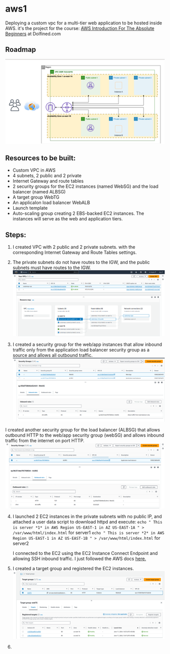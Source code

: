 # aws1
Deploying a custom vpc for a multi-tier web application to be hosted inside AWS. it's the project for the course: [AWS Introduction For The Absolute Beginners](https://www.dolfined.com/courses/arabic-aws-introduction-for-absolute-beginners) at Dolfined.com 


## Roadmap
![](https://github.com/Moka1302/aws1/blob/main/roadmap.png)


## Resources to be built:
- Custom VPC in AWS 
- 4 subnets, 2 public and 2 private
- Internet Gateway and route tables
- 2 security groups for the EC2 instances (named WebSG) and the load balancer (named ALBSG)
- A target group WebTG
- An applicaIon load balancer WebALB
- Launch template 
- Auto-scaling group creating 2 EBS-backed EC2 instances. The instances will serve as the web and application tiers.



## Steps:
1. I created VPC with 2 public and 2 private subnets. with the corresponding Internet Gateway and Route Tables settings.
2. The private subnets do not have routes to the IGW, and the public subnets must have routes to the IGW.
![](https://github.com/Moka1302/aws1/blob/main/vpc.png)

3. I created a security group for the web/app instances that allow inbound traffic only from the application load balancer security group as a source and allows all outbound traffic.
![](https://github.com/Moka1302/aws1/blob/main/WebSG.png)

I created another security group for the load balancer (ALBSG) that allows outbound HTTP to the web/app security group (webSG) and allows inbound traffic from the internet on port HTTP.
![](https://github.com/Moka1302/aws1/blob/main/ALBSG.png)

4. I launched 2 EC2 instances in the private subnets with no public IP, and attached a user data script to download httpd and execute:
   `echo " This is server *1* in AWS Region US-EAST-1 in AZ US-EAST-1A " > /var/www/html/index.html` for server1
   `echo " This is server *2* in AWS Region US-EAST-1 in AZ US-EAST-1B " > /var/www/html/index.html` for server2
   
   I connected to the EC2 using the EC2 Instance Connect Endpoint and allowing SSH inbound traffic. I just followed the AWS docs [here.](https://docs.aws.amazon.com/AWSEC2/latest/UserGuide/connect-with-ec2-instance-connect-endpoint.html) 

5. I created a target group and registered the EC2 instances.
![](https://github.com/Moka1302/aws1/blob/main/Target%20Group.png)

6. 

